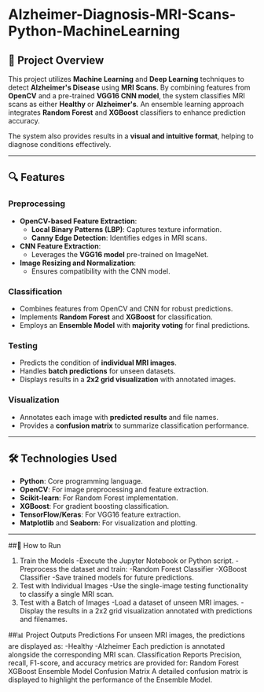 # Alzheimer-Diagnosis-MRI-Scans-Python-MachineLearning

## 🧠 **Project Overview**
This project utilizes **Machine Learning** and **Deep Learning** techniques to detect **Alzheimer's Disease** using **MRI Scans**. By combining features from **OpenCV** and a pre-trained **VGG16 CNN model**, the system classifies MRI scans as either **Healthy** or **Alzheimer's**. An ensemble learning approach integrates **Random Forest** and **XGBoost** classifiers to enhance prediction accuracy.

The system also provides results in a **visual and intuitive format**, helping to diagnose conditions effectively.

---

## 🔍 **Features**

### **Preprocessing**
- **OpenCV-based Feature Extraction**:
  - **Local Binary Patterns (LBP)**: Captures texture information.
  - **Canny Edge Detection**: Identifies edges in MRI scans.
- **CNN Feature Extraction**:
  - Leverages the **VGG16 model** pre-trained on ImageNet.
- **Image Resizing and Normalization**:
  - Ensures compatibility with the CNN model.

### **Classification**
- Combines features from OpenCV and CNN for robust predictions.
- Implements **Random Forest** and **XGBoost** for classification.
- Employs an **Ensemble Model** with **majority voting** for final predictions.

### **Testing**
- Predicts the condition of **individual MRI images**.
- Handles **batch predictions** for unseen datasets.
- Displays results in a **2x2 grid visualization** with annotated images.

### **Visualization**
- Annotates each image with **predicted results** and file names.
- Provides a **confusion matrix** to summarize classification performance.

---

## 🛠️ **Technologies Used**
- **Python**: Core programming language.
- **OpenCV**: For image preprocessing and feature extraction.
- **Scikit-learn**: For Random Forest implementation.
- **XGBoost**: For gradient boosting classification.
- **TensorFlow/Keras**: For VGG16 feature extraction.
- **Matplotlib** and **Seaborn**: For visualization and plotting.

---
##📖 How to Run
1. Train the Models
-Execute the Jupyter Notebook or Python script.
-Preprocess the dataset and train:
-Random Forest Classifier
-XGBoost Classifier
-Save trained models for future predictions.
2. Test with Individual Images
-Use the single-image testing functionality to classify a single MRI scan.
3. Test with a Batch of Images
-Load a dataset of unseen MRI images.
-Display the results in a 2x2 grid visualization annotated with predictions and filenames.


##📊 Project Outputs
Predictions
For unseen MRI images, the predictions are displayed as:
-Healthy
-Alzheimer
Each prediction is annotated alongside the corresponding MRI scan.
Classification Reports
Precision, recall, F1-score, and accuracy metrics are provided for:
Random Forest
XGBoost
Ensemble Model
Confusion Matrix
A detailed confusion matrix is displayed to highlight the performance of the Ensemble Model.
